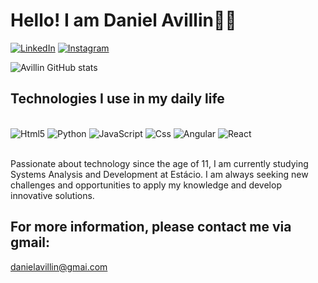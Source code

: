 # Hello! I am Daniel Avillin🤙🏾

[![LinkedIn](https://img.shields.io/badge/LinkedIn-0077B5?style=for-the-badge&logo=linkedin&logoColor=white)](https://www.linkedin.com/in/danielavillin/)
[![Instagram](https://img.shields.io/badge/Instagram-E4405F?style=for-the-badge&logo=instagram&logoColor=white)](https://www.instagram.com/danielavellin//)


![Avillin GitHub stats](https://github-readme-stats.vercel.app/api?username=danielavillindev&show_icons=true&theme=dark)


## Technologies I use in my daily life

<div style="display: inline_block"><br/>
    <img aling="center" alt="Html5" src="https://img.shields.io/badge/HTML5-E34F26?style=for-the-badge&logo=html5&logoColor=white"/>
    <img aling="center" alt="Python" src="https://img.shields.io/badge/Python-14354C?style=for-the-badge&logo=python&logoColor=white"/>
    <img aling="center" alt="JavaScript" src="https://img.shields.io/badge/JavaScript-F7DF1E?style=for-the-badge&logo=javascript&logoColor=black"/>
    <img aling="center" alt="Css" src="https://img.shields.io/badge/CSS-239120?&style=for-the-badge&logo=css3&logoColor=white"/>
    <img aling="center" alt="Angular" src="https://img.shields.io/badge/Angular-DD0031?style=for-the-badge&logo=angular&logoColor=white"/>
    <img aling="center" alt="React" src="https://img.shields.io/badge/React-20232A?style=for-the-badge&logo=react&logoColor=61DAFB"/>
</div></br>


Passionate about technology since the age of 11, I am currently studying Systems Analysis and Development at Estácio. I am always seeking new challenges and opportunities to apply my knowledge and develop innovative solutions.


## For more information, please contact me via gmail:

danielavillin@gmai.com
